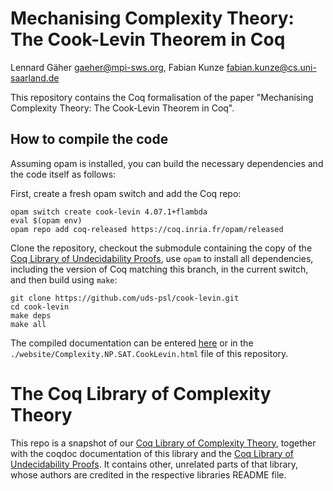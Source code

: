 # Mechanising Complexity Theory: The Cook-Levin Theorem in Coq
Lennard Gäher <gaeher@mpi-sws.org>, Fabian Kunze <fabian.kunze@cs.uni-saarland.de>

This repository contains the Coq formalisation of the paper "Mechanising Complexity Theory: The Cook-Levin Theorem in Coq".

## How to compile the code
Assuming opam is installed, you can build the necessary dependencies and the code itself as follows:

First, create a fresh opam switch and add the Coq repo:
````
opam switch create cook-levin 4.07.1+flambda
eval $(opam env)
opam repo add coq-released https://coq.inria.fr/opam/released
````

Clone the repository, checkout the submodule containing the copy of the [Coq Library of Undecidability Proofs](https://github.com/uds-psl/coq-library-undecidability), use `opam` to install all dependencies, including the version of Coq matching this branch, in the current switch, and then build using `make`:

````
git clone https://github.com/uds-psl/cook-levin.git
cd cook-levin
make deps
make all
````

The compiled documentation can be entered [here](https://uds-psl.github.io/cook-levin/website/Complexity.NP.SAT.CookLevin.html#CookLevin) or in the `./website/Complexity.NP.SAT.CookLevin.html` file of this repository.


# The Coq Library of Complexity Theory
This repo is a snapshot of our [Coq Library of Complexity Theory](https://github.com/uds-psl/coq-library-complexity), together with the coqdoc documentation of this library and the [Coq Library of Undecidability Proofs](https://github.com/uds-psl/coq-library-undecidability). It contains other, unrelated parts of that library, whose authors are credited in the respective libraries README file.
